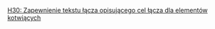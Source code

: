 [H30: Zapewnienie tekstu łącza opisującego cel łącza dla elementów kotwiących](https://www.w3.org/WAI/WCAG21/Techniques/html/H30)